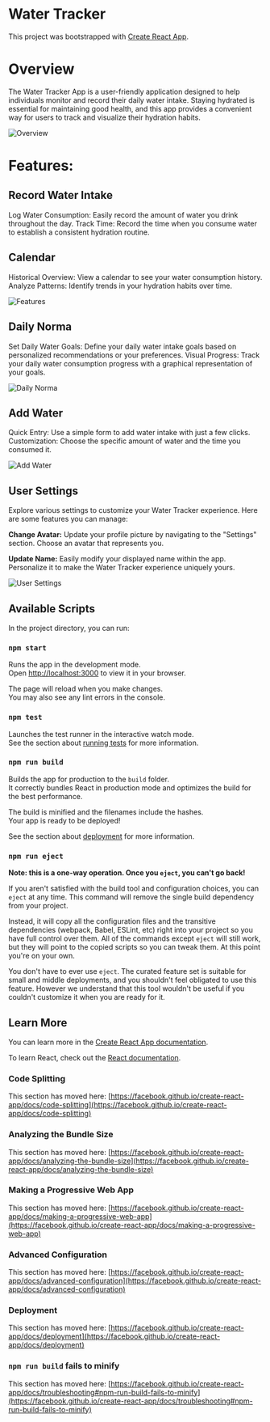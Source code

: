 # Water Tracker

This project was bootstrapped with [Create React App](https://github.com/facebook/create-react-app).

# Overview

The Water Tracker App is a user-friendly application designed to help individuals monitor and record their daily water intake. Staying hydrated is essential for maintaining good health, and this app provides a convenient way for users to track and visualize their hydration habits.

![Overview](./assets/water_tracker_welcome_page.jpg)

# Features:

## Record Water Intake

Log Water Consumption: Easily record the amount of water you drink throughout the day.
Track Time: Record the time when you consume water to establish a consistent hydration routine.

## Calendar

Historical Overview: View a calendar to see your water consumption history.
Analyze Patterns: Identify trends in your hydration habits over time.

![Features](./assets/water_tracker_user.jpg)

## Daily Norma

Set Daily Water Goals: Define your daily water intake goals based on personalized recommendations or your preferences.
Visual Progress: Track your daily water consumption progress with a graphical representation of your goals.

![Daily Norma](./assets/daily_norma.jpg)

## Add Water

Quick Entry: Use a simple form to add water intake with just a few clicks.
Customization: Choose the specific amount of water and the time you consumed it.

![Add Water](./assets/add_water.jpg)

## User Settings

Explore various settings to customize your Water Tracker experience. Here are some features you can manage:

**Change Avatar:**
Update your profile picture by navigating to the "Settings" section. Choose an avatar that represents you.

**Update Name:**
Easily modify your displayed name within the app. Personalize it to make the Water Tracker experience uniquely yours.

![User Settings](./assets/setting_modal.jpg)

## Available Scripts

In the project directory, you can run:

### `npm start`

Runs the app in the development mode.\
Open [http://localhost:3000](http://localhost:3000) to view it in your browser.

The page will reload when you make changes.\
You may also see any lint errors in the console.

### `npm test`

Launches the test runner in the interactive watch mode.\
See the section about [running tests](https://facebook.github.io/create-react-app/docs/running-tests) for more information.

### `npm run build`

Builds the app for production to the `build` folder.\
It correctly bundles React in production mode and optimizes the build for the best performance.

The build is minified and the filenames include the hashes.\
Your app is ready to be deployed!

See the section about [deployment](https://facebook.github.io/create-react-app/docs/deployment) for more information.

### `npm run eject`

**Note: this is a one-way operation. Once you `eject`, you can't go back!**

If you aren't satisfied with the build tool and configuration choices, you can `eject` at any time. This command will remove the single build dependency from your project.

Instead, it will copy all the configuration files and the transitive dependencies (webpack, Babel, ESLint, etc) right into your project so you have full control over them. All of the commands except `eject` will still work, but they will point to the copied scripts so you can tweak them. At this point you're on your own.

You don't have to ever use `eject`. The curated feature set is suitable for small and middle deployments, and you shouldn't feel obligated to use this feature. However we understand that this tool wouldn't be useful if you couldn't customize it when you are ready for it.

## Learn More

You can learn more in the [Create React App documentation](https://facebook.github.io/create-react-app/docs/getting-started).

To learn React, check out the [React documentation](https://reactjs.org/).

### Code Splitting

This section has moved here: [https://facebook.github.io/create-react-app/docs/code-splitting](https://facebook.github.io/create-react-app/docs/code-splitting)

### Analyzing the Bundle Size

This section has moved here: [https://facebook.github.io/create-react-app/docs/analyzing-the-bundle-size](https://facebook.github.io/create-react-app/docs/analyzing-the-bundle-size)

### Making a Progressive Web App

This section has moved here: [https://facebook.github.io/create-react-app/docs/making-a-progressive-web-app](https://facebook.github.io/create-react-app/docs/making-a-progressive-web-app)

### Advanced Configuration

This section has moved here: [https://facebook.github.io/create-react-app/docs/advanced-configuration](https://facebook.github.io/create-react-app/docs/advanced-configuration)

### Deployment

This section has moved here: [https://facebook.github.io/create-react-app/docs/deployment](https://facebook.github.io/create-react-app/docs/deployment)

### `npm run build` fails to minify

This section has moved here: [https://facebook.github.io/create-react-app/docs/troubleshooting#npm-run-build-fails-to-minify](https://facebook.github.io/create-react-app/docs/troubleshooting#npm-run-build-fails-to-minify)
